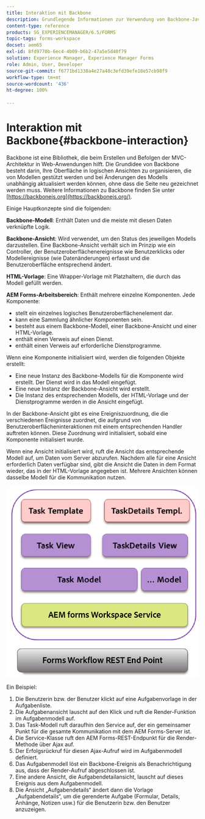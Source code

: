 ```yaml
---
title: Interaktion mit Backbone
description: Grundlegende Informationen zur Verwendung von Backbone-JavaScript-Modellen im Arbeitsbereich von AEM Forms.
content-type: reference
products: SG_EXPERIENCEMANAGER/6.5/FORMS
topic-tags: forms-workspace
docset: aem65
exl-id: 8fd9770b-6ec4-4b09-b6b2-47a5e5d40f79
solution: Experience Manager, Experience Manager Forms
role: Admin, User, Developer
source-git-commit: f6771bd1338a4e27a48c3efd39efe18e57cb98f9
workflow-type: tm+mt
source-wordcount: '436'
ht-degree: 100%

---
```


# Interaktion mit Backbone{#backbone-interaction}

Backbone ist eine Bibliothek, die beim Erstellen und Befolgen der MVC-Architektur in Web-Anwendungen hilft. Die Grundidee von Backbone besteht darin, Ihre Oberfläche in logischen Ansichten zu organisieren, die von Modellen gestützt werden und bei Änderungen des Modells unabhängig aktualisiert werden können, ohne dass die Seite neu gezeichnet werden muss. Weitere Informationen zu Backbone finden Sie unter [https://backbonejs.org](https://backbonejs.org/).

Einige Hauptkonzepte sind die folgenden:

**Backbone-Modell**: Enthält Daten und die meiste mit diesen Daten verknüpfte Logik.

**Backbone-Ansicht**: Wird verwendet, um den Status des jeweiligen Modells darzustellen. Eine Backbone-Ansicht verhält sich im Prinzip wie ein Controller, der Benutzeroberflächenereignisse wie Benutzerklicks oder Modellereignisse (wie Datenänderungen) erfasst und die Benutzeroberfläche entsprechend ändert.

**HTML-Vorlage**: Eine Wrapper-Vorlage mit Platzhaltern, die durch das Modell gefüllt werden.

**AEM Forms-Arbeitsbereich**: Enthält mehrere einzelne Komponenten. Jede Komponente:

* stellt ein einzelnes logisches Benutzeroberflächenelement dar.
* kann eine Sammlung ähnlicher Komponenten sein.
* besteht aus einem Backbone-Modell, einer Backbone-Ansicht und einer HTML-Vorlage.
* enthält einen Verweis auf einen Dienst.
* enthält einen Verweis auf erforderliche Dienstprogramme.

Wenn eine Komponente initialisiert wird, werden die folgenden Objekte erstellt:

* Eine neue Instanz des Backbone-Modells für die Komponente wird erstellt. Der Dienst wird in das Modell eingefügt.
* Eine neue Instanz der Backbone-Ansicht wird erstellt.
* Die Instanz des entsprechenden Modells, der HTML-Vorlage und der Dienstprogramme werden in die Ansicht eingefügt.

In der Backbone-Ansicht gibt es eine Ereigniszuordnung, die die verschiedenen Ereignisse zuordnet, die aufgrund von Benutzeroberflächeninteraktionen mit einem entsprechenden Handler auftreten können. Diese Zuordnung wird initialisiert, sobald eine Komponente initialisiert wurde.

Wenn eine Ansicht initialisiert wird, ruft die Ansicht das entsprechende Modell auf, um Daten vom Server abzurufen. Nachdem alle für eine Ansicht erforderlich Daten verfügbar sind, gibt die Ansicht die Daten in dem Format wieder, das in der HTML-Vorlage angegeben ist. Mehrere Ansichten können dasselbe Modell für die Kommunikation nutzen.

![Backbone-Ansicht von AEM Forms](do-not-localize/aem_forms_workflow.png)

Ein Beispiel:

1. Die Benutzerin bzw. der Benutzer klickt auf eine Aufgabenvorlage in der Aufgabenliste.
1. Die Aufgabenansicht lauscht auf den Klick und ruft die Render-Funktion im Aufgabenmodell auf.
1. Das Task-Modell ruft daraufhin den Service auf, der ein gemeinsamer Punkt für die gesamte Kommunikation mit dem AEM Forms-Server ist.
1. Die Service-Klasse ruft den AEM Forms-REST-Endpunkt für die Render-Methode über Ajax auf.
1. Der Erfolgsrückruf für diesen Ajax-Aufruf wird im Aufgabenmodell definiert.
1. Das Aufgabenmodell löst ein Backbone-Ereignis als Benachrichtigung aus, dass der Render-Aufruf abgeschlossen ist.
1. Eine andere Ansicht, die Aufgabendetailansicht, lauscht auf dieses Ereignis aus dem Aufgabenmodell.
1. Die Ansicht „Aufgabendetails“ ändert dann die Vorlage „Aufgabendetails“, um die gerenderte Aufgabe (Formular, Details, Anhänge, Notizen usw.) für die Benutzerin bzw. den Benutzer anzuzeigen.
